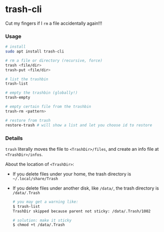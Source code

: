 # trash-cli

Cut my fingers if I `rm` a file accidentally again!!!


### Usage

```bash
# install
sudo apt install trash-cli

# rm a file or directory (recursive, force)
trash <file/dir>
trash-put <file/dir>

# list the trashbin
trash-list

# empty the trashbin (globally!)
trash-empty

# empty certain file from the trashbin
trash-rm <pattern>

# restore from trash
restore-trash # will show a list and let you choose id to restore
```


### Details

`trash` literally moves the file to `<TrashDir>/files`, and create an info file at `<TrashDir>/infos`.

About the location of `<TrashDir>`:

* If you delete files under your home, the trash directory is `~/.local/share/Trash`

* If you delete files under another disk, like `/data/`, the trash directory is `/data/.Trash`

  ```bash
  # you may get a warning like:
  $ trash-list
  TrashDir skipped because parent not sticky: /data/.Trash/1002
  
  # solution: make it sticky
  $ chmod +t /data/.Trash
  ```
